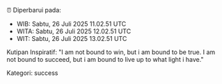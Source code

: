 ⏰ Diperbarui pada:
- WIB: Sabtu, 26 Juli 2025 11.02.51 UTC
- WITA: Sabtu, 26 Juli 2025 12.02.51 UTC
- WIT: Sabtu, 26 Juli 2025 13.02.51 UTC

Kutipan Inspiratif:
"I am not bound to win, but i am bound to be true. I am not bound to succeed, but i am bound to live up to what light i have."


Kategori: success

